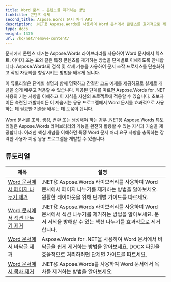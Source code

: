 ```yaml
---
title: Word 문서 - 콘텐츠를 제거하는 방법
linktitle: 콘텐츠 삭제
second_title: Aspose.Words 문서 처리 API
description: .NET용 Aspose.Words를 사용하여 Word 문서에서 콘텐츠를 효과적으로 제거하는 방법을 알아보세요. 단계별 자습서를 따르고 C# 코드 샘플을 사용하여 다양한 콘텐츠 제거 기술을 알아보세요.
type: docs
weight: 1370
url: /ko/net/remove-content/
---
```

문서에서 콘텐츠 제거는 Aspose.Words 라이브러리를 사용하여 Word 문서에서 텍스트, 이미지 또는 표와 같은 특정 콘텐츠를 제거하는 방법을 단계별로 이해하도록 안내합니다. Aspose.Words의 검색 및 삭제 기능을 사용하여 문서 조작 프로세스를 단순화하고 작업 자동화를 향상시키는 방법을 배우게 됩니다.

이 튜토리얼은 단계별 설명과 함께 명확하고 간결한 코드 예제를 제공하므로 실제로 개념을 쉽게 배우고 적용할 수 있습니다. 제공된 단계를 따르면 Aspose.Words for .NET 사용의 기본 사항을 이해하고 이 지식을 자신의 프로젝트에 적용할 수 있습니다. 초보자이든 숙련된 개발자이든 이 자습서는 응용 프로그램에서 Word 문서를 효과적으로 사용하는 데 필요한 기술을 배우는 데 도움이 됩니다.

Word 문서를 조작, 생성, 변환 또는 생성해야 하는 경우 .NET용 Aspose.Words 튜토리얼은 Aspose.Words 라이브러리의 기능을 완전히 활용할 수 있는 지식과 기술을 제공합니다. 이러한 핵심 개념을 이해하면 특정 Word 문서 처리 요구 사항을 충족하는 강력한 사용자 지정 응용 프로그램을 개발할 수 있습니다.

 ## 튜토리얼
| 제목 | 설명 |
| --- | --- |
| [Word 문서에서 페이지 나누기 제거](./remove-page-breaks/) | .NET용 Aspose.Words 라이브러리를 사용하여 Word 문서에서 페이지 나누기를 제거하는 방법을 알아보세요. 원활한 레이아웃을 위해 단계별 가이드를 따르세요. |
| [Word 문서에서 섹션 나누기 제거](./remove-section-breaks/) | .NET용 Aspose.Words 라이브러리를 사용하여 Word 문서에서 섹션 나누기를 제거하는 방법을 알아보세요. 문서 서식을 방해할 수 있는 섹션 나누기를 효과적으로 제거합니다.|
| [Word 문서에서 바닥글 제거](./remove-footers/) | Aspose.Words for .NET을 사용하여 Word 문서에서 바닥글을 쉽게 제거하는 방법을 알아보세요. DOCX 파일을 효율적으로 처리하려면 단계별 가이드를 따르세요. |
| [Word 문서에서 목차 제거](./remove-table-of-contents/) | .NET용 Aspose.Words를 사용하여 Word 문서에서 목차를 제거하는 방법을 알아보세요. |